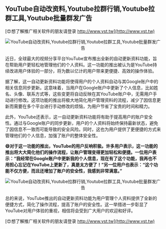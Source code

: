 ## **YouTube自动改资料,Youtube拉群行销,Youtube拉群工具,Youtube批量群发广告**

[😍想了解推广相关软件的朋友请登录 http://www.vst.tw](http://www.vst.tw)

 <center><img src="https://vst.tw/MP4/tuiguang/png/4.png" alt="YouTube自动改资料,Youtube拉群行销,Youtube拉群工具,Youtube批量群发广告"></center>

近日，全球最大的视频分享平台YouTube宣布推出全新的自动更新资料功能，旨在帮助用户更轻松地管理他们的个人资料。这一功能的推出被认为是YouTube持续改进用户体验的一部分，将为数以亿计的用户带来更便捷、高效的操作体验。

据了解，这一自动更新资料功能将使得用户的个人资料自动与其Google账户中的相关信息同步更新。这意味着，当用户在Google账户中更新了个人信息，比如姓名、头像、联系方式等，这些变更将自动反映在其YouTube账户中，无需用户手动进行修改。这项功能的推出将极大地简化用户管理资料的流程，减少了因信息更新而需要在多个平台进行手动修改的烦恼，为用户节省了宝贵的时间和精力。

此外，YouTube还表示，这一自动更新资料功能将有助于提高用户的账户安全性。通过与Google账户的同步更新，用户的个人资料将始终保持最新状态，避免了因信息不一致而可能导致的安全风险。同时，这也为用户提供了更便捷的方式来管理他们的个人信息，加强了账户的整体安全性。

**😄对于这一功能的推出，YouTube的用户反响积极。许多用户表示，这一功能的推出将大大简化他们的操作流程，让账户管理变得更加轻松和便捷。一位用户表示：“我经常在Google账户中更新我的个人信息，现在有了这个功能，我再也不用担心忘记在YouTube上更新了，真是太方便了！”另一位用户也表示：“这个功能不仅方便，而且还增加了账户的安全性，我感到非常满意。”**

 <center><img src="https://vst.tw/MP4/tuiguang/png/0.png" alt="YouTube自动改资料,Youtube拉群行销,Youtube拉群工具,Youtube批量群发广告"></center>

总的来说，YouTube推出的自动更新资料功能为用户管理个人资料提供了全新的便捷方式，简化了操作流程，提高了账户的安全性。这一举措进一步彰显了YouTube对用户体验的重视，相信将会受到广大用户的欢迎和好评。

[😍想了解推广相关软件的朋友请登录 http://www.vst.tw](http://www.vst.tw)



